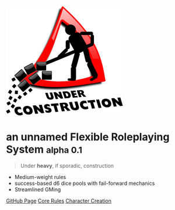 <!-- _coverpage.md -->

![logo](_media/icon.png)

# an unnamed Flexible Roleplaying System <small>alpha 0.1</small>

> Under **heavy**, if sporadic, construction

- Medium-weight rules
- success-based d6 dice pools with fail-forward mechanics
- Streamlined GMing

[GitHub Page](https://github.com/s-20/unnamed)
[Core Rules](HBCore.md)
[Character Creation](CCSummary.md)